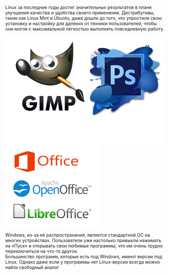 Linux за последние годы достиг значительных результатов в плане улучшения качества и удобства своего применения. Дистрибутивы, такие как Linux Mint и Ubuntu, даже дошли до того, что упростили свою установку и настройку для далеких от техники пользователей, чтобы они могли с максимальной легкостью выполнять повседневную работу.


![image17.png](../images/ispolzovaniie-v-kachiestvie-pk_1.png)![image18.png](../images/ispolzovaniie-v-kachiestvie-pk_2.png)


Windows, из-за её распространения, является стандартной ОС на многих устройствах. Пользователи уже настолько привыкли нажимать на «Пуск» и открывать свои любимые программы, что им очень трудно переключиться на что-то другое.  
Большинство программ, которые есть под Windows, имеют версии под Linux. Однако даже если у программы нет Linux-версии всегда можно найти свободный аналог


